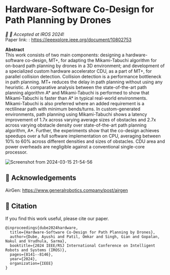# Hardware-Software Co-Design for Path Planning by Drones
_:rocket: 🚀 Accepted at IROS 2024_!   
Paper link: : https://ieeexplore.ieee.org/document/10802753  

**Abstract**  
This work consists of two main components: designing a hardware-software co-design, MT+, for adapting the Mikami-Tabuchi algorithm for on-board path planning by drones in a 3D environment; and development of a specialized custom hardware accelerator CDU, as a part of MT+, for parallel collision detection. Collision detection is a performance bottleneck in path planning. MT+ reduces the delay in path planning without using any heuristic. A comparative analysis between the state-of-the-art path planning algorithm A* and Mikami-Tabuchi is performed to show that Mikami-Tabuchi is faster than A* in typical real-world environments. Mikami-Tabuchi is also preferred where an added requirement is a rectilinear path with minimum bends/turns. In custom-generated environments, path planning using Mikami-Tabuchi shows a latency improvement of  1.7x across varying average sizes of obstacles and 2.7x across varying obstacle density over state-of-the-art path planning algorithm, A*. Further, the experiments show that the co-design achieves speedups over a full software implementation on CPU, averaging between 10% to 60% across different densities and sizes of obstacles. CDU area and power overheads are negligible against a conventional single-core processor.



![Screenshot from 2024-03-15 21-54-56](https://github.com/user-attachments/assets/64f2d1b1-8b33-4ba8-9dbe-7b20610cbd54)


## 🙏 Acknowledgements
AirGen: https://www.generalrobotics.company/post/airgen

## 📝 Citation
If you find this work useful, please cite our paper. 
```
@inproceedings{dube2024hardware,
  title={Hardware-Software Co-Design for Path Planning by Drones},
  author={Dube, Ayushi and Patil, Omkar and Singh, Gian and Gopalan, Nakul and Vrudhula, Sarma},
  booktitle={2024 IEEE/RSJ International Conference on Intelligent Robots and Systems (IROS)},
  pages={8141--8146},
  year={2024},
  organization={IEEE}
}

```
